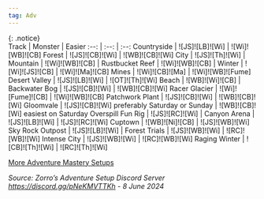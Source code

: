 ```yaml
---
tag: Adv
---
```

{: .notice}  
Track | Monster | Easier
:--: | :--: | :--:
Countryside | ![JS]![LB]![Wi] | ![Wi]![WB]![CB]
Forest | ![JS]![CB]![Wi] | ![WB]![CB]![Wi]
City | ![JS]![Th]![Wi] | 
Mountain | ![Wi]![WB]![CB] | 
Rustbucket Reef | ![Wi]![WB]![CB] | 
Winter | ![Wi]![JS]![CB] | ![Wi]![Ma]![CB]
Mines | ![Wi]![CB]![Ma] | ![Wi]![WB]![Fume]
Desert Valley | ![JS]![LB]![Wi] | ![OT]![Th]![Wi]
Beach | ![WB]![Wi]![CB] | 
Backwater Bog | ![JS]![CB]![Wi] | ![WB]![CB]![Wi]
Racer Glacier | ![Wi]![Fume]![CB] | ![Wi]![WB]![CB]
Patchwork Plant | ![JS]![CB]![Wi] | ![WB]![CB]![Wi]
Gloomvale | ![JS]![CB]![Wi] preferably Saturday or Sunday | ![WB]![CB]![Wi] easiest on Saturday
Overspill Fun Rig | ![JS]![RC]![Wi] | 
Canyon Arena | ![JS]![LB]![Wi] | ![JS]![RC]![Wi]
Cuptown | ![WB]![Ni]![CB] | ![JS]![WB]![Wi]
Sky Rock Outpost | ![JS]![LB]![Wi] | 
Forest Trials | ![JS]![WB]![Wi] | ![RC]![WB]![Wi]
Intense City | ![JS]![WB]![Wi] | ![RC]![WB]![Wi]
Raging Winter | ![CB]![Th]![Wi] | ![RC]![Th]![Wi]
  
[More Adventure Mastery Setups](/info/#adventures)
  
*Source: Zorro’s Adventure Setup Discord Server https://discord.gg/pNeKMVTTKh - 8 June 2024*
